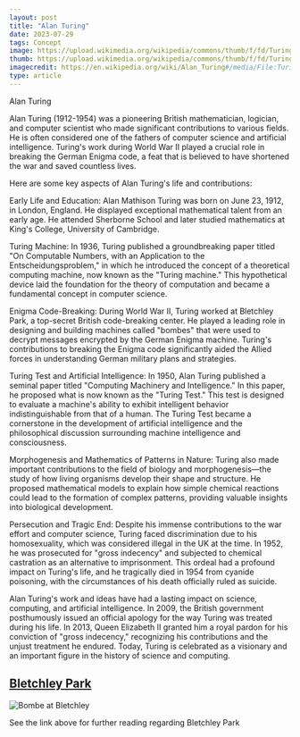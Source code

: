 ```yaml
---
layout: post
title: "Alan Turing"
date: 2023-07-29
tags: Concept
image: https://upload.wikimedia.org/wikipedia/commons/thumb/f/fd/Turing_in_1935.jpg/220px-Turing_in_1935.jpg
thumb: https://upload.wikimedia.org/wikipedia/commons/thumb/f/fd/Turing_in_1935.jpg/220px-Turing_in_1935.jpg
imagecredit: https://en.wikipedia.org/wiki/Alan_Turing#/media/File:Turing_in_1935.jpg
type: article
---
```


Alan Turing


Alan Turing (1912-1954) was a pioneering British mathematician, logician, and computer scientist who made significant contributions to various fields. He is often considered one of the fathers of computer science and artificial intelligence. Turing's work during World War II played a crucial role in breaking the German Enigma code, a feat that is believed to have shortened the war and saved countless lives.

Here are some key aspects of Alan Turing's life and contributions:

Early Life and Education: Alan Mathison Turing was born on June 23, 1912, in London, England. He displayed exceptional mathematical talent from an early age. He attended Sherborne School and later studied mathematics at King's College, University of Cambridge.

Turing Machine: In 1936, Turing published a groundbreaking paper titled "On Computable Numbers, with an Application to the Entscheidungsproblem," in which he introduced the concept of a theoretical computing machine, now known as the "Turing machine." This hypothetical device laid the foundation for the theory of computation and became a fundamental concept in computer science.

Enigma Code-Breaking: During World War II, Turing worked at Bletchley Park, a top-secret British code-breaking center. He played a leading role in designing and building machines called "bombes" that were used to decrypt messages encrypted by the German Enigma machine. Turing's contributions to breaking the Enigma code significantly aided the Allied forces in understanding German military plans and strategies.

Turing Test and Artificial Intelligence: In 1950, Alan Turing published a seminal paper titled "Computing Machinery and Intelligence." In this paper, he proposed what is now known as the "Turing Test." This test is designed to evaluate a machine's ability to exhibit intelligent behavior indistinguishable from that of a human. The Turing Test became a cornerstone in the development of artificial intelligence and the philosophical discussion surrounding machine intelligence and consciousness.

Morphogenesis and Mathematics of Patterns in Nature: Turing also made important contributions to the field of biology and morphogenesis—the study of how living organisms develop their shape and structure. He proposed mathematical models to explain how simple chemical reactions could lead to the formation of complex patterns, providing valuable insights into biological development.

Persecution and Tragic End: Despite his immense contributions to the war effort and computer science, Turing faced discrimination due to his homosexuality, which was considered illegal in the UK at the time. In 1952, he was prosecuted for "gross indecency" and subjected to chemical castration as an alternative to imprisonment. This ordeal had a profound impact on Turing's life, and he tragically died in 1954 from cyanide poisoning, with the circumstances of his death officially ruled as suicide.

Alan Turing's work and ideas have had a lasting impact on science, computing, and artificial intelligence. In 2009, the British government posthumously issued an official apology for the way Turing was treated during his life. In 2013, Queen Elizabeth II granted him a royal pardon for his conviction of "gross indecency," recognizing his contributions and the unjust treatment he endured. Today, Turing is celebrated as a visionary and an important figure in the history of science and computing.

## [Bletchley Park](https://en.wikipedia.org/wiki/Bombe)

![Bombe at Bletchley](https://upload.wikimedia.org/wikipedia/commons/thumb/7/7a/Wartime_picture_of_a_Bletchley_Park_Bombe.jpg/220px-Wartime_picture_of_a_Bletchley_Park_Bombe.jpg)

See the link above for further reading regarding Bletchley Park